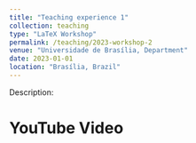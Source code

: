 ```yaml
---
title: "Teaching experience 1"
collection: teaching
type: "LaTeX Workshop"
permalink: /teaching/2023-workshop-2
venue: "Universidade de Brasília, Department"
date: 2023-01-01
location: "Brasília, Brazil"
---
```


Description:

YouTube Video
======

